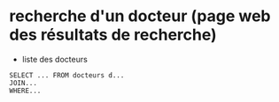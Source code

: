 # recherche d'un docteur (page web des résultats de recherche)
- liste des docteurs

```mysql
SELECT ... FROM docteurs d...
JOIN...
WHERE...
```